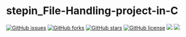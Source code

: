 # stepin_File-Handling-project-in-C
[![GitHub issues](https://img.shields.io/github/issues/Mandaram-Harshitha/stepin_File-Handling-project-in-C)](https://github.com/Mandaram-Harshitha/stepin_File-Handling-project-in-C/issues) [![GitHub forks](https://img.shields.io/github/forks/Mandaram-Harshitha/stepin_File-Handling-project-in-C)](https://github.com/Mandaram-Harshitha/stepin_File-Handling-project-in-C/network) [![GitHub stars](https://img.shields.io/github/stars/Mandaram-Harshitha/stepin_File-Handling-project-in-C?style=for-the-badge)](https://github.com/Mandaram-Harshitha/stepin_File-Handling-project-in-C/stargazers) [![GitHub license](https://img.shields.io/github/license/Mandaram-Harshitha/stepin_File-Handling-project-in-C?style=social)](https://github.com/Mandaram-Harshitha/stepin_File-Handling-project-in-C)
![](https://www.code-inspector.com/project/28070/score/svg)
![](https://www.code-inspector.com/project/28070/status/svg)
